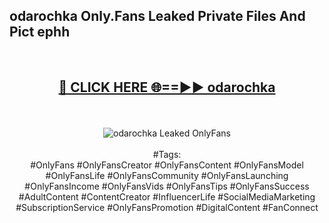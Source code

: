 <h2>odarochka Only.Fans Leaked Private Files And Pict ephh</h2>
<br>
<div align="center">
<h2><a href="https://mediafiles.top/odarochka" rel="nofollow">🔴 CLICK HERE 🌐==►► odarochka</a></h2>
<br>
<br>
<a href="https://mediafiles.top/odarochka" rel="nofollow" data-target="animated-image.originalLink"><img src="https://i.ibb.co.com/WyWwxjT/player-gif2.gif" alt="odarochka Leaked OnlyFans" style="max-width: 100%; display: inline-block;" data-target="animated-image.originalImage"></a>
<br><br>
#Tags:
<br>
#OnlyFans #OnlyFansCreator #OnlyFansContent #OnlyFansModel #OnlyFansLife #OnlyFansCommunity #OnlyFansLaunching #OnlyFansIncome #OnlyFansVids #OnlyFansTips #OnlyFansSuccess #AdultContent #ContentCreator #InfluencerLife #SocialMediaMarketing #SubscriptionService #OnlyFansPromotion #DigitalContent #FanConnect
</div>
<br>